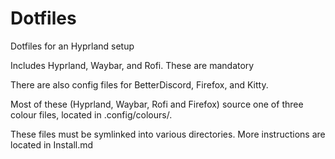 # Dotfiles
Dotfiles for an Hyprland setup


Includes Hyprland, Waybar, and Rofi. These are mandatory

There are also config files for BetterDiscord, Firefox, and Kitty.


Most of these (Hyprland, Waybar, Rofi and Firefox) source one of three colour files, located in .config/colours/.

These files must be symlinked into various directories. More instructions are located in Install.md
